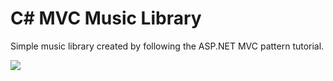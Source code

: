 # C# MVC Music Library
Simple music library created by following the ASP.NET MVC pattern tutorial.

![](https://i.imgur.com/K0wHrP5.png)